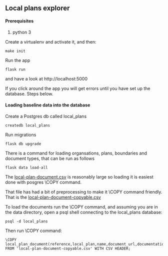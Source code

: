 ## Local plans explorer


#### Prerequisites

1. python 3

Create a virtualenv and activate it, and then:

    make init

Run the app

    flask run

and have a look at http://localhost:5000

If you click around the app you will get errors until you have set up the database. Steps below.

#### Loading baseline data into the database

Create a Postgres db called local_plans

    createdb local_plans

Run migrations

    flask db upgrade

There is a command for loading organsations, plans, boundaries and document types, that can be run as follows

    flask data load-all

The [local-plan-document.csv](data/local-plan-document.csv) is reasonably large so loading it is easiest done with posgres \COPY command.

That file has had a bit of preprocessing to make it \COPY command friendly. That is the [local-plan-document-copyable.csv](data/local-plan-document-copyable.csv)

To load the documents run the \COPY command, and assuming you are in the data directory, open a psql shell connecting to the local_plans database:

    psql -d local_plans

Then run \COPY command:

    \COPY local_plan_document(reference,local_plan,name,document_url,documentation_url,document_types,start_date,end_date,description,status) FROM 'local-plan-document-copyable.csv' WITH CSV HEADER;
